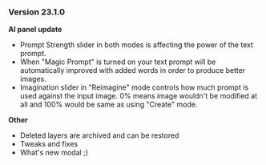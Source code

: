 ### Version 23.1.0

**AI panel update**
- Prompt Strength slider in both modes is affecting the power of the text prompt.
- When "Magic Prompt" is turned on your text prompt will be automatically improved with added words in order to produce better images.
- Imagination slider in "Reimagine" mode controls how much prompt is used against the input image. 0% means image wouldn't be modified at all and 100% would be same as using "Create" mode.

**Other**
- Deleted layers are archived and can be restored
- Tweaks and fixes
- What's new modal ;)
